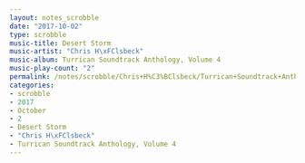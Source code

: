 ```yaml
---
layout: notes_scrobble
date: "2017-10-02"
type: scrobble
music-title: Desert Storm
music-artist: "Chris H\xFClsbeck"
music-album: Turrican Soundtrack Anthology, Volume 4
music-play-count: "2"
permalink: /notes/scrobble/Chris+H%C3%BClsbeck/Turrican+Soundtrack+Anthology%2C+Volume+4/a73cd3df91c829f5d0fa1ac19f38a9c68b515dcc.html
categories:
- scrobble
- 2017
- October
- 2
- Desert Storm
- "Chris H\xFClsbeck"
- Turrican Soundtrack Anthology, Volume 4
---
```

